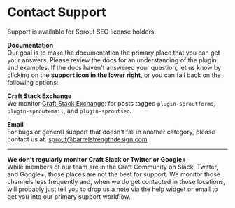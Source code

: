 # Contact Support

Support is available for Sprout SEO license holders.

**Documentation**<br>
Our goal is to make the documentation the primary place that you can get your answers. Please review the docs for an understanding of the plugin and examples.  If the docs haven't answered your question, let us know by clicking on the **support icon in the lower right**, or you can fall back on the following options:

**Craft Stack Exchange**<br>
We monitor [Craft Stack Exchange](https://craftcms.stackexchange.com/): for posts tagged `plugin-sproutforms`, `plugin-sproutemail`, and `plugin-sproutseo`.

**Email**<br>
For bugs or general support that doesn't fall in another category, please contact us at: <a href="mailto:sprout@barrelstrengthdesign.com" target="_blank">sprout@barrelstrengthdesign.com</a>

----

**We don't regularly monitor Craft Slack or Twitter or Google+**<br>
While members of our team are in the Craft Community on Slack, Twitter, and Google+, those places are not the best for support.  We monitor those channels less frequently and, when we do get contacted in those locations, will probably just tell you to drop us a note via the help widget or email to get you into our primary support workflow.